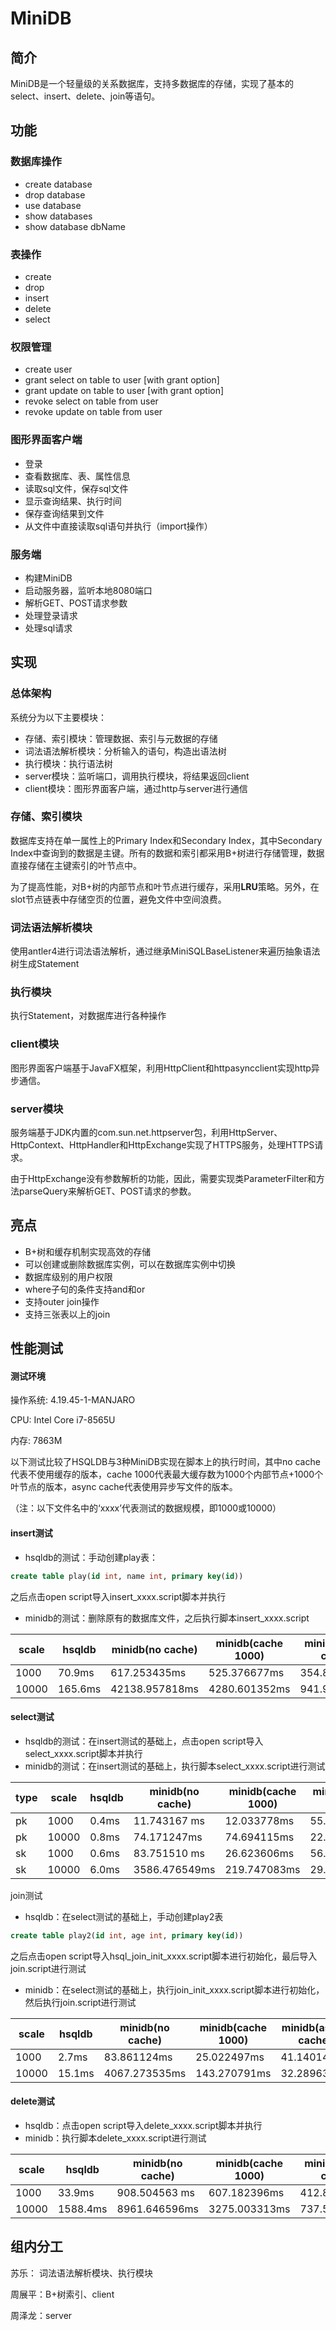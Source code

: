 # MiniDB



## 简介

MiniDB是一个轻量级的关系数据库，支持多数据库的存储，实现了基本的select、insert、delete、join等语句。



## 功能

### 数据库操作

+ create database
+ drop database
+ use database
+ show databases
+ show database dbName

### 表操作

+ create
+ drop
+ insert
+ delete
+ select

### 权限管理

+ create user
+ grant select on table to user [with grant option]
+ grant update on table to user [with grant option]
+ revoke select on table from user
+ revoke update on table from user


### 图形界面客户端

+ 登录
+ 查看数据库、表、属性信息
+ 读取sql文件，保存sql文件
+ 显示查询结果、执行时间
+ 保存查询结果到文件
+ 从文件中直接读取sql语句并执行（import操作）

### 服务端

* 构建MiniDB
* 启动服务器，监听本地8080端口
* 解析GET、POST请求参数
* 处理登录请求
* 处理sql请求



## 实现

### 总体架构

系统分为以下主要模块：

+ 存储、索引模块：管理数据、索引与元数据的存储
+ 词法语法解析模块：分析输入的语句，构造出语法树
+ 执行模块：执行语法树
+ server模块：监听端口，调用执行模块，将结果返回client
+ client模块：图形界面客户端，通过http与server进行通信



### 存储、索引模块

数据库支持在单一属性上的Primary Index和Secondary Index，其中Secondary Index中查询到的数据是主键。所有的数据和索引都采用B+树进行存储管理，数据直接存储在主键索引的叶节点中。

为了提高性能，对B+树的内部节点和叶节点进行缓存，采用**LRU**策略。另外，在slot节点链表中存储空页的位置，避免文件中空间浪费。

### 词法语法解析模块

使用antler4进行词法语法解析，通过继承MiniSQLBaseListener来遍历抽象语法树生成Statement

### 执行模块

执行Statement，对数据库进行各种操作

### client模块

图形界面客户端基于JavaFX框架，利用HttpClient和httpasyncclient实现http异步通信。



### server模块

服务端基于JDK内置的com.sun.net.httpserver包，利用HttpServer、HttpContext、HttpHandler和HttpExchange实现了HTTPS服务，处理HTTPS请求。

由于HttpExchange没有参数解析的功能，因此，需要实现类ParameterFilter和方法parseQuery来解析GET、POST请求的参数。



## 亮点

+ B+树和缓存机制实现高效的存储
+ 可以创建或删除数据库实例，可以在数据库实例中切换
+ 数据库级别的用户权限
+ where子句的条件支持and和or
+ 支持outer join操作
+ 支持三张表以上的join



## 性能测试

#### 测试环境

操作系统: 4.19.45-1-MANJARO

CPU: Intel Core i7-8565U

内存: 7863M

以下测试比较了HSQLDB与3种MiniDB实现在脚本上的执行时间，其中no cache代表不使用缓存的版本，cache 1000代表最大缓存数为1000个内部节点+1000个叶节点的版本，async cache代表使用异步写文件的版本。

（注：以下文件名中的‘xxxx’代表测试的数据规模，即1000或10000）

#### insert测试

- hsqldb的测试：手动创建play表：

```sql
create table play(id int, name int, primary key(id))
```

之后点击open script导入insert_xxxx.script脚本并执行

- minidb的测试：删除原有的数据库文件，之后执行脚本insert_xxxx.script

| scale | hsqldb  | minidb(no cache) | minidb(cache 1000) | minidb(async cache) |
| ----- | ------- | ---------------- | ------------------ | ------------------- |
| 1000  | 70.9ms  | 617.253435ms     | 525.376677ms       | 354.878979ms        |
| 10000 | 165.6ms | 42138.957818ms   | 4280.601352ms      | 941.955378ms        |

#### select测试

- hsqldb的测试：在insert测试的基础上，点击open script导入select_xxxx.script脚本并执行
- minidb的测试：在insert测试的基础上，执行脚本select_xxxx.script进行测试

| type | scale | hsqldb | minidb(no cache) | minidb(cache 1000) | minidb(async cache) |
| ---- | ----- | ------ | ---------------- | ------------------ | ------------------- |
| pk   | 1000  | 0.4ms  | 11.743167 ms     | 12.033778ms        | 55.216255ms         |
| pk   | 10000 | 0.8ms  | 74.171247ms      | 74.694115ms        | 22.007795ms`        |
| sk   | 1000  | 0.6ms  | 83.751510 ms     | 26.623606ms        | 56.070855ms         |
| sk   | 10000 | 6.0ms  | 3586.476549ms    | 219.747083ms       | 29.427447ms         |

join测试

- hsqldb：在select测试的基础上，手动创建play2表

```sql
create table play2(id int, age int, primary key(id))
```

之后点击open script导入hsql_join_init_xxxx.script脚本进行初始化，最后导入join.script进行测试

- minidb：在select测试的基础上，执行join_init_xxxx.script脚本进行初始化，然后执行join.script进行测试

| scale | hsqldb | minidb(no cache) | minidb(cache 1000) | minidb(async cache) |
| ----- | ------ | ---------------- | ------------------ | ------------------- |
| 1000  | 2.7ms  | 83.861124ms      | 25.022497ms        | 41.140142ms         |
| 10000 | 15.1ms | 4067.273535ms    | 143.270791ms       | 32.289638ms         |

#### delete测试

- hsqldb：点击open script导入delete_xxxx.script脚本并执行
- minidb：执行脚本delete_xxxx.script进行测试

| scale | hsqldb   | minidb(no cache) | minidb(cache 1000) | minidb(async cache) |
| ----- | -------- | ---------------- | ------------------ | ------------------- |
| 1000  | 33.9ms   | 908.504563 ms    | 607.182396ms       | 412.800708ms        |
| 10000 | 1588.4ms | 8961.646596ms    | 3275.003313ms      | 737.548812ms        |



## 组内分工

苏乐： 词法语法解析模块、执行模块

周展平：B+树索引、client

周泽龙：server